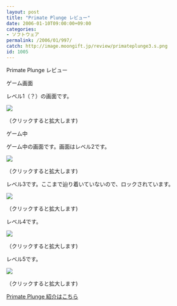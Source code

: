 ```yaml
---
layout: post
title: "Primate Plunge レビュー"
date: 2006-01-10T09:00:00+09:00
categories:
- ソフトウェア
permalink: /2006/01/997/
catch: http://image.moongift.jp/review/primateplunge3.s.png
id: 1005
---
```

Primate Plunge レビュー  
<!--more-->

ゲーム画面

  

レベル1（？）の画面です。

  

[![](http://image.moongift.jp/review/primateplunge1.s.png)](http://image.moongift.jp/review/primateplunge1.png)  
  
（クリックすると拡大します)

  

ゲーム中

  

ゲーム中の画面です。画面はレベル2です。

  

[![](http://image.moongift.jp/review/primateplunge2.s.png)](http://image.moongift.jp/review/primateplunge2.png)  
  
（クリックすると拡大します)

  

レベル3です。ここまで辿り着いていないので、ロックされています。

  

[![](http://image.moongift.jp/review/primateplunge3.s.png)](http://image.moongift.jp/review/primateplunge3.png)  
  
（クリックすると拡大します)

  

レベル4です。

  

[![](http://image.moongift.jp/review/primateplunge4.s.png)](http://image.moongift.jp/review/primateplunge4.png)  
  
（クリックすると拡大します)

  

レベル5です。

  

[![](http://image.moongift.jp/review/primateplunge5.s.png)](http://image.moongift.jp/review/primateplunge5.png)  
  
（クリックすると拡大します)

  

[Primate Plunge 紹介はこちら](http://oss.moongift.jp/intro/i-996.html)

